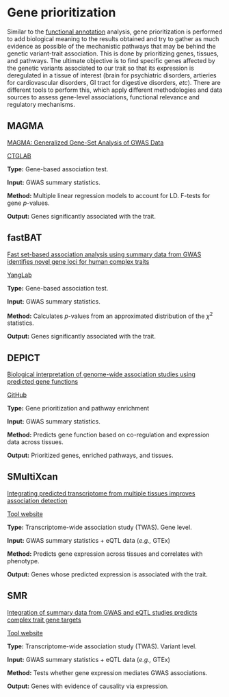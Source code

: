 # Gene prioritization
Similar to the [functional annotation](https://github.com/cdiazmun/metadownGWAS/tree/main/functional-annotation) analysis, gene prioritization is performed to add biological meaning to the results obtained and try to gather as much evidence as possible of the mechanistic pathways that may be behind the genetic variant-trait association. This is done by prioritizing genes, tissues, and pathways. The ultimate objective is to find specific genes affected by the genetic variants associated to our trait so that its expression is deregulated in a tissue of interest (brain for psychiatric disorders, artieries for cardiovascular disorders, GI tract for digestive disorders, *etc*). There are different tools to perform this, which apply different methodologies and data sources to assess gene-level associations, functional relevance and regulatory mechanisms. 

## MAGMA
[MAGMA: Generalized Gene-Set Analysis of  GWAS Data](https://dx.plos.org/10.1371/journal.pcbi.1004219)

[CTGLAB](https://cncr.nl/research/magma/)

**Type:** Gene-based association test. 

**Input:** GWAS summary statistics. 

**Method:** Multiple linear regression models to account for LD. F-tests for gene *p*-values. 

**Output:** Genes significantly associated with the trait. 

## fastBAT
[Fast set-based association analysis  using summary data from GWAS  identifies novel gene loci for human  complex traits](https://www.nature.com/articles/srep32894)

[YangLab](https://yanglab.westlake.edu.cn/software/gcta/#fastBAT)

**Type:** Gene-based association test.

**Input:** GWAS summary statistics. 

**Method:** Calculates *p*-values from an approximated distribution of the $\chi$<sup>2</sup> statistics.

**Output:** Genes significantly associated with the trait. 

## DEPICT
[Biological interpretation of genome-wide  association studies using predicted gene functions](https://www.nature.com/articles/ncomms6890)

[GitHub](https://github.com/perslab/depict)

**Type:** Gene prioritization and pathway enrichment

**Input:** GWAS summary statistics. 

**Method:** Predicts gene function based on co-regulation and expression data across tissues. 

**Output:** Prioritized genes, enriched pathways, and tissues. 

## SMultiXcan
[Integrating predicted transcriptome from  multiple tissues improves association  detection](https://dx.plos.org/10.1371/journal.pgen.1007889)

[Tool website]()

**Type:** Transcriptome-wide association study (TWAS). Gene level. 

**Input:** GWAS summary statistics + eQTL data (*e.g.,* GTEx)

**Method:** Predicts gene expression across tissues and correlates with phenotype. 

**Output:** Genes whose predicted expression is associated with the trait. 

## SMR
[Integration of summary data from GWAS and eQTL studies predicts complex trait gene targets](https://www.nature.com/articles/ng.3538)

[Tool website]()

**Type:** Transcriptome-wide association study (TWAS). Variant level. 

**Input:** GWAS summary statistics + eQTL data (*e.g.,* GTEx)

**Method:** Tests whether gene expression mediates GWAS associations. 

**Output:** Genes with evidence of causality via expression.

